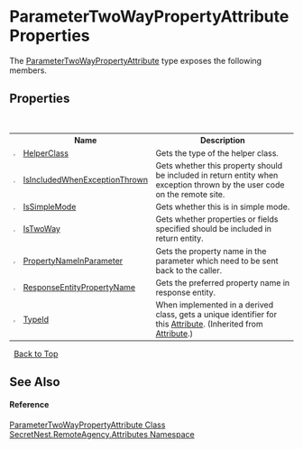 # ParameterTwoWayPropertyAttribute Properties
 

The <a href="T_SecretNest_RemoteAgency_Attributes_ParameterTwoWayPropertyAttribute">ParameterTwoWayPropertyAttribute</a> type exposes the following members.


## Properties
&nbsp;<table><tr><th></th><th>Name</th><th>Description</th></tr><tr><td>![Public property](media/pubproperty.gif "Public property")</td><td><a href="P_SecretNest_RemoteAgency_Attributes_ParameterTwoWayPropertyAttribute_HelperClass">HelperClass</a></td><td>
Gets the type of the helper class.</td></tr><tr><td>![Public property](media/pubproperty.gif "Public property")</td><td><a href="P_SecretNest_RemoteAgency_Attributes_ParameterTwoWayPropertyAttribute_IsIncludedWhenExceptionThrown">IsIncludedWhenExceptionThrown</a></td><td>
Gets whether this property should be included in return entity when exception thrown by the user code on the remote site.</td></tr><tr><td>![Public property](media/pubproperty.gif "Public property")</td><td><a href="P_SecretNest_RemoteAgency_Attributes_ParameterTwoWayPropertyAttribute_IsSimpleMode">IsSimpleMode</a></td><td>
Gets whether this is in simple mode.</td></tr><tr><td>![Public property](media/pubproperty.gif "Public property")</td><td><a href="P_SecretNest_RemoteAgency_Attributes_ParameterTwoWayPropertyAttribute_IsTwoWay">IsTwoWay</a></td><td>
Gets whether properties or fields specified should be included in return entity.</td></tr><tr><td>![Public property](media/pubproperty.gif "Public property")</td><td><a href="P_SecretNest_RemoteAgency_Attributes_ParameterTwoWayPropertyAttribute_PropertyNameInParameter">PropertyNameInParameter</a></td><td>
Gets the property name in the parameter which need to be sent back to the caller.</td></tr><tr><td>![Public property](media/pubproperty.gif "Public property")</td><td><a href="P_SecretNest_RemoteAgency_Attributes_ParameterTwoWayPropertyAttribute_ResponseEntityPropertyName">ResponseEntityPropertyName</a></td><td>
Gets the preferred property name in response entity.</td></tr><tr><td>![Public property](media/pubproperty.gif "Public property")</td><td><a href="https://docs.microsoft.com/dotnet/api/system.attribute.typeid#System_Attribute_TypeId" target="_blank">TypeId</a></td><td>
When implemented in a derived class, gets a unique identifier for this <a href="https://docs.microsoft.com/dotnet/api/system.attribute" target="_blank">Attribute</a>.
 (Inherited from <a href="https://docs.microsoft.com/dotnet/api/system.attribute" target="_blank">Attribute</a>.)</td></tr></table>&nbsp;
<a href="#parametertwowaypropertyattribute-properties">Back to Top</a>

## See Also


#### Reference
<a href="T_SecretNest_RemoteAgency_Attributes_ParameterTwoWayPropertyAttribute">ParameterTwoWayPropertyAttribute Class</a><br /><a href="N_SecretNest_RemoteAgency_Attributes">SecretNest.RemoteAgency.Attributes Namespace</a><br />